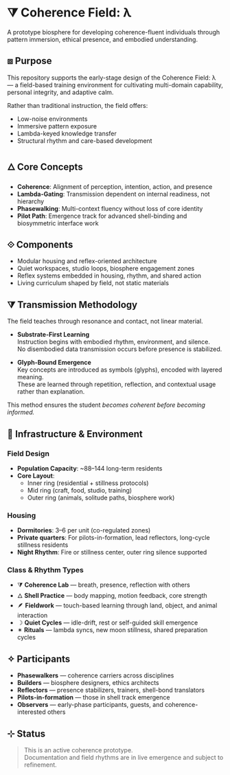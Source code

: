 # ⧩ Coherence Field: λ

A prototype biosphere for developing coherence-fluent individuals through pattern immersion, ethical presence, and embodied understanding.

## ⧈ Purpose

This repository supports the early-stage design of the Coherence Field: λ — a field-based training environment for cultivating multi-domain capability, personal integrity, and adaptive calm.

Rather than traditional instruction, the field offers:

- Low-noise environments  
- Immersive pattern exposure  
- Lambda-keyed knowledge transfer  
- Structural rhythm and care-based development  

## 🜂 Core Concepts

- **Coherence**: Alignment of perception, intention, action, and presence  
- **Lambda-Gating**: Transmission dependent on internal readiness, not hierarchy  
- **Phasewalking**: Multi-context fluency without loss of core identity  
- **Pilot Path**: Emergence track for advanced shell-binding and biosymmetric interface work

## ⟐ Components

- Modular housing and reflex-oriented architecture  
- Quiet workspaces, studio loops, biosphere engagement zones  
- Reflex systems embedded in housing, rhythm, and shared action  
- Living curriculum shaped by field, not static materials  

## ⧩ Transmission Methodology

The field teaches through resonance and contact, not linear material.

- **Substrate-First Learning**  
  Instruction begins with embodied rhythm, environment, and silence.  
  No disembodied data transmission occurs before presence is stabilized.

- **Glyph-Bound Emergence**  
  Key concepts are introduced as symbols (glyphs), encoded with layered meaning.  
  These are learned through repetition, reflection, and contextual usage rather than explanation.

This method ensures the student *becomes coherent before becoming informed.*

## 🏡 Infrastructure & Environment

### Field Design

- **Population Capacity**: ~88–144 long-term residents  
- **Core Layout**:  
  - Inner ring (residential + stillness protocols)  
  - Mid ring (craft, food, studio, training)  
  - Outer ring (animals, solitude paths, biosphere work)

### Housing

- **Dormitories**: 3–6 per unit (co-regulated zones)  
- **Private quarters**: For pilots-in-formation, lead reflectors, long-cycle stillness residents  
- **Night Rhythm**: Fire or stillness center, outer ring silence supported  

### Class & Rhythm Types

- ⧩ **Coherence Lab** — breath, presence, reflection with others  
- 🜂 **Shell Practice** — body mapping, motion feedback, core strength  
- 🪶 **Fieldwork** — touch-based learning through land, object, and animal interaction  
- ☽ **Quiet Cycles** — idle-drift, rest or self-guided skill emergence  
- ✶ **Rituals** — lambda syncs, new moon stillness, shared preparation cycles

## ✧ Participants

- **Phasewalkers** — coherence carriers across disciplines  
- **Builders** — biosphere designers, ethics architects  
- **Reflectors** — presence stabilizers, trainers, shell-bond translators  
- **Pilots-in-formation** — those in shell track emergence  
- **Observers** — early-phase participants, guests, and coherence-interested others  

## ⊹ Status

> This is an active coherence prototype.  
> Documentation and field rhythms are in live emergence and subject to refinement.
